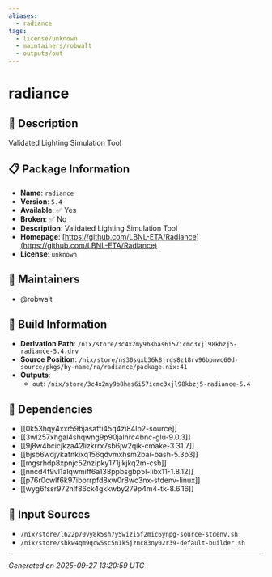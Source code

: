 ```yaml
---
aliases:
  - radiance
tags:
  - license/unknown
  - maintainers/robwalt
  - outputs/out
---
```


# radiance

## 📝 Description

Validated Lighting Simulation Tool

## 📋 Package Information

- **Name**: `radiance`
- **Version**: `5.4`
- **Available**: ✅ Yes
- **Broken**: ✅ No
- **Description**: Validated Lighting Simulation Tool
- **Homepage**: [https://github.com/LBNL-ETA/Radiance](https://github.com/LBNL-ETA/Radiance)
- **License**: `unknown`
## 👥 Maintainers

- @robwalt


## 🔧 Build Information

- **Derivation Path**: `/nix/store/3c4x2my9b8has6i57icmc3xjl98kbzj5-radiance-5.4.drv`
- **Source Position**: `/nix/store/ns30sqxb36k8jrds8z18rv96bpnwc60d-source/pkgs/by-name/ra/radiance/package.nix:41`
- **Outputs**:
  - `out`:  `/nix/store/3c4x2my9b8has6i57icmc3xjl98kbzj5-radiance-5.4`

## 🔗 Dependencies

- [[0k53hqy4xxr59bjasaffi45q4zi84lb2-source]]
- [[3wl257xhgal4shqwng9p90jalhrc4bnc-glu-9.0.3]]
- [[9j8w4bcicjkza42lizkrrx7sb6jw2qik-cmake-3.31.7]]
- [[bjsb6wdjykafnkixq156qdvmxhsm2bai-bash-5.3p3]]
- [[mgsrhdp8xpnjc52nzipky171jlkjkq2m-csh]]
- [[nncd4f9vl1alqwmiff6a138ppbsgbp5l-libx11-1.8.12]]
- [[p76r0cwlf6k97ibprrpfd8xw0r8wc3nx-stdenv-linux]]
- [[wyg6fssr972nlf86ck4gkkwby279p4m4-tk-8.6.16]]

## 📁 Input Sources

- `/nix/store/l622p70vy8k5sh7y5wizi5f2mic6ynpg-source-stdenv.sh`
- `/nix/store/shkw4qm9qcw5sc5n1k5jznc83ny02r39-default-builder.sh`

---
*Generated on 2025-09-27 13:20:59 UTC*
